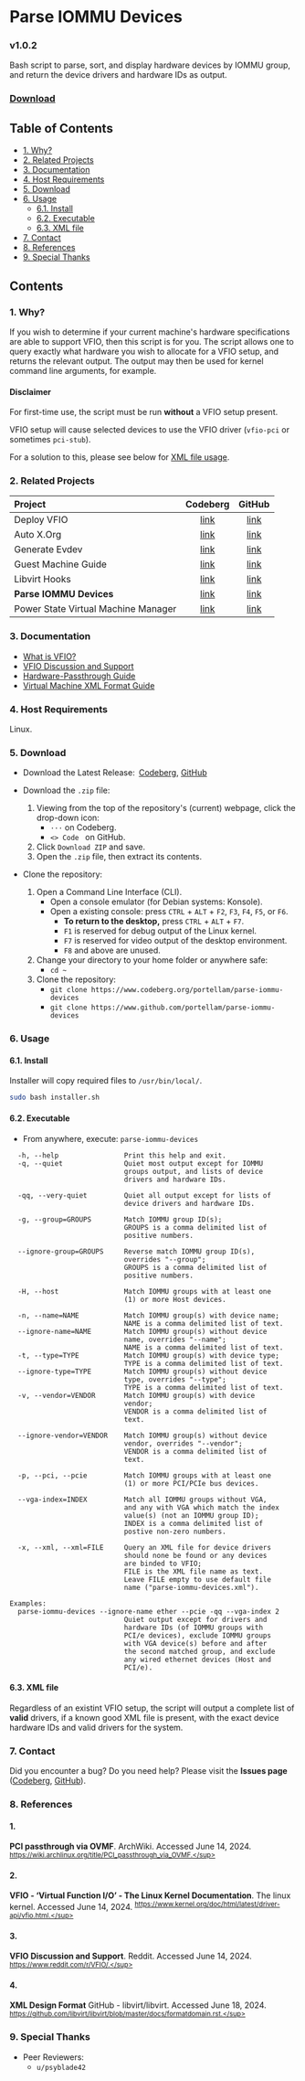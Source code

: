# Parse IOMMU Devices
### v1.0.2
Bash script to parse, sort, and display hardware devices by IOMMU group,
and return the device drivers and hardware IDs as output.

### [Download](#5-download)

## Table of Contents
- [1. Why?](#1-why)
- [2. Related Projects](#2-related-projects)
- [3. Documentation](#3-documentation)
- [4. Host Requirements](#4-host-requirements)
- [5. Download](#5-download)
- [6. Usage](#6-usage)
    - [6.1. Install](#61-install)
    - [6.2. Executable](#62-executable)
    - [6.3. XML file](#63-xml-file)
- [7. Contact](#7-contact)
- [8. References](#8-references)
- [9. Special Thanks](#9-special-thanks)

## Contents
### 1. Why?
If you wish to determine if your current machine's hardware specifications are
able to support VFIO, then this script is for you. The script allows one to
query exactly what hardware you wish to allocate for a VFIO setup, and returns
the relevant output. The output may then be used for kernel command line arguments, for example.

#### Disclaimer
For first-time use, the script must be run **without** a VFIO setup present.

VFIO setup will cause selected devices to use the VFIO driver
(`vfio-pci` or sometimes `pci-stub`).

For a solution to this, please see below for [XML file usage](#63-xml-file).

### 2. Related Projects
| Project                             | Codeberg          | GitHub          |
| :---                                | :---:             | :---:           |
| Deploy VFIO                         | [link][codeberg1] | [link][github1] |
| Auto X.Org                          | [link][codeberg2] | [link][github2] |
| Generate Evdev                      | [link][codeberg3] | [link][github3] |
| Guest Machine Guide                 | [link][codeberg4] | [link][github4] |
| Libvirt Hooks                       | [link][codeberg5] | [link][github5] |
| **Parse IOMMU Devices**             | [link][codeberg6] | [link][github6] |
| Power State Virtual Machine Manager | [link][codeberg7] | [link][github7] |

[codeberg1]: https://codeberg.org/portellam/deploy-VFIO
[github1]:   https://github.com/portellam/deploy-VFIO
[codeberg2]: https://codeberg.org/portellam/auto-xorg
[github2]:   https://github.com/portellam/auto-xorg
[codeberg3]: https://codeberg.org/portellam/generate-evdev
[github3]:   https://github.com/portellam/generate-evdev
[codeberg4]: https://codeberg.org/portellam/guest-machine-guide
[github4]:   https://github.com/portellam/guest-machine-guide
[codeberg5]: https://codeberg.org/portellam/libvirt-hooks
[github5]:   https://github.com/portellam/libvirt-hooks
[codeberg6]: https://codeberg.org/portellam/parse-iommu-devices
[github6]:   https://github.com/portellam/parse-iommu-devices
[codeberg7]: https://codeberg.org/portellam/powerstate-virtmanager
[github7]:   https://github.com/portellam/powerstate-virtmanager

### 3. Documentation
- [What is VFIO?](#2)
- [VFIO Discussion and Support](#3)
- [Hardware-Passthrough Guide](#1)
- [Virtual Machine XML Format Guide](#4)

### 4. Host Requirements
Linux.

### 5. Download
- Download the Latest Release:&ensp;[Codeberg][codeberg-releases],
[GitHub][github-releases]

- Download the `.zip` file:
    1. Viewing from the top of the repository's (current) webpage, click the
        drop-down icon:
        - `···` on Codeberg.
        - `<> Code ` on GitHub.
    2. Click `Download ZIP` and save.
    3. Open the `.zip` file, then extract its contents.

- Clone the repository:
    1. Open a Command Line Interface (CLI).
        - Open a console emulator (for Debian systems: Konsole).
        - Open a existing console: press `CTRL` + `ALT` + `F2`, `F3`, `F4`, `F5`,  or
        `F6`.
            - **To return to the desktop,** press `CTRL` + `ALT` + `F7`.
            - `F1` is reserved for debug output of the Linux kernel.
            - `F7` is reserved for video output of the desktop environment.
            - `F8` and above are unused.
    2. Change your directory to your home folder or anywhere safe:
        - `cd ~`
    3. Clone the repository:
        - `git clone https://www.codeberg.org/portellam/parse-iommu-devices`
        - `git clone https://www.github.com/portellam/parse-iommu-devices`

[codeberg-releases]: https://codeberg.org/portellam/parse-iommu-devices/releases/latest
[github-releases]:   https://github.com/portellam/parse-iommu-devices/releases/latest

### 6. Usage
#### 6.1. Install
Installer will copy required files to `/usr/bin/local/`.

```bash
sudo bash installer.sh
```

#### 6.2. Executable
- From anywhere, execute: `parse-iommu-devices`

```
  -h, --help                Print this help and exit.
  -q, --quiet               Quiet most output except for IOMMU
                            groups output, and lists of device
                            drivers and hardware IDs.

  -qq, --very-quiet         Quiet all output except for lists of
                            device drivers and hardware IDs.

  -g, --group=GROUPS        Match IOMMU group ID(s);
                            GROUPS is a comma delimited list of
                            positive numbers.

  --ignore-group=GROUPS     Reverse match IOMMU group ID(s),
                            overrides "--group";
                            GROUPS is a comma delimited list of
                            positive numbers.

  -H, --host                Match IOMMU groups with at least one
                            (1) or more Host devices.

  -n, --name=NAME           Match IOMMU group(s) with device name;
                            NAME is a comma delimited list of text.
  --ignore-name=NAME        Match IOMMU group(s) without device
                            name, overrides "--name";
                            NAME is a comma delimited list of text.
  -t, --type=TYPE           Match IOMMU group(s) with device type;
                            TYPE is a comma delimited list of text.
  --ignore-type=TYPE        Match IOMMU group(s) without device
                            type, overrides "--type";
                            TYPE is a comma delimited list of text.
  -v, --vendor=VENDOR       Match IOMMU group(s) with device
                            vendor;
                            VENDOR is a comma delimited list of
                            text.

  --ignore-vendor=VENDOR    Match IOMMU group(s) without device
                            vendor, overrides "--vendor";
                            VENDOR is a comma delimited list of
                            text.

  -p, --pci, --pcie         Match IOMMU groups with at least one
                            (1) or more PCI/PCIe bus devices.

  --vga-index=INDEX         Match all IOMMU groups without VGA,
                            and any with VGA which match the index
                            value(s) (not an IOMMU group ID);
                            INDEX is a comma delimited list of
                            postive non-zero numbers.

  -x, --xml, --xml=FILE     Query an XML file for device drivers
                            should none be found or any devices
                            are binded to VFIO;
                            FILE is the XML file name as text.
                            Leave FILE empty to use default file
                            name ("parse-iommu-devices.xml").

Examples:
  parse-iommu-devices --ignore-name ether --pcie -qq --vga-index 2
                            Quiet output except for drivers and
                            hardware IDs (of IOMMU groups with
                            PCI/e devices), exclude IOMMU groups
                            with VGA device(s) before and after
                            the second matched group, and exclude
                            any wired ethernet devices (Host and
                            PCI/e).
```

#### 6.3. XML file
Regardless of an existint VFIO setup, the script will output a complete list of **valid** drivers, if a known good XML file is present, with the exact device hardware IDs and valid drivers for the system.

### 7. Contact
Did you encounter a bug? Do you need help? Please visit the
**Issues page** ([Codeberg][codeberg-issues], [GitHub][github-issues]).

[codeberg-issues]: https://codeberg.org/portellam/parse-iommu-devices/issues
[github-issues]:   https://github.com/portellam/parse-iommu-devices/issues

### 8. References
#### 1.
**PCI passthrough via OVMF**. ArchWiki. Accessed June 14, 2024.
<sup>https://wiki.archlinux.org/title/PCI_passthrough_via_OVMF.</sup>

#### 2.
**VFIO - ‘Virtual Function I/O’ - The Linux Kernel Documentation**.
The linux kernel. Accessed June 14, 2024.
<sup>https://www.kernel.org/doc/html/latest/driver-api/vfio.html.</sup>

#### 3.
**VFIO Discussion and Support**. Reddit. Accessed June 14, 2024.
<sup>https://www.reddit.com/r/VFIO/.</sup>

#### 4.
**XML Design Format** GitHub - libvirt/libvirt. Accessed June 18, 2024.
<sup>https://github.com/libvirt/libvirt/blob/master/docs/formatdomain.rst.</sup>

### 9. Special Thanks
- Peer Reviewers:
  - `u/psyblade42`
